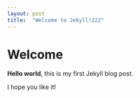 ```yaml
---
layout: post
title:  "Welcome to Jekyll!222"
---
```


# Welcome

**Hello world**, this is my first Jekyll blog post.

I hope you like it!
